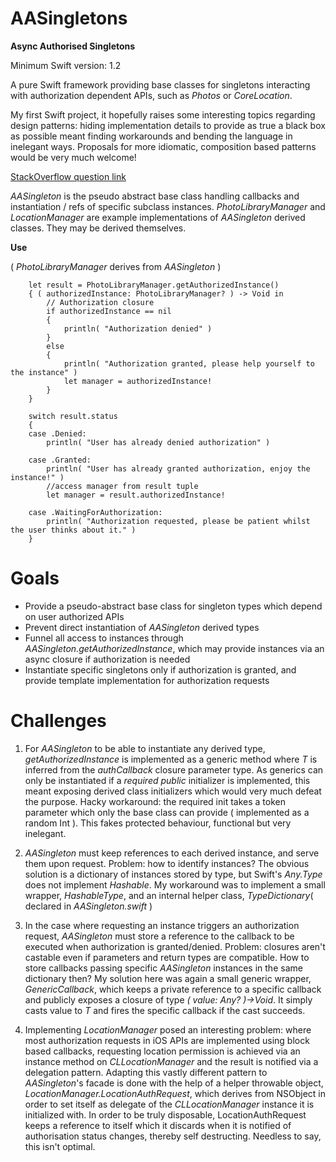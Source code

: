 # AASingletons
**Async Authorised Singletons**

Minimum Swift version: 1.2

A pure Swift framework providing base classes for singletons interacting with authorization dependent APIs, such as *Photos* or *CoreLocation*. 

My first Swift project, it hopefully raises some interesting topics regarding design patterns: hiding implementation details to provide as true a black box as possible meant finding workarounds and bending the language in inelegant ways. Proposals for more idiomatic, composition based patterns would be very much welcome! 

[StackOverflow question link](http://stackoverflow.com/questions/29576017/swift-design-patterns-looking-for-more-idiomatic-alternatives-to-my-authorised)

*AASingleton* is the pseudo abstract base class handling callbacks and instantiation / refs of specific subclass instances.
*PhotoLibraryManager* and *LocationManager* are example implementations of *AASingleton* derived classes. They may be derived themselves.

**Use**

( *PhotoLibraryManager* derives from *AASingleton* )

        let result = PhotoLibraryManager.getAuthorizedInstance()
        { ( authorizedInstance: PhotoLibraryManager? ) -> Void in
            // Authorization closure
            if authorizedInstance == nil
            {
                println( "Authorization denied" )
            }
            else
            {
                println( "Authorization granted, please help yourself to the instance" )
                let manager = authorizedInstance!
            }
        }
        
        switch result.status
        {
        case .Denied:
            println( "User has already denied authorization" )
            
        case .Granted:
            println( "User has already granted authorization, enjoy the instance!" )
            //access manager from result tuple
            let manager = result.authorizedInstance!
            
        case .WaitingForAuthorization:
            println( "Authorization requested, please be patient whilst the user thinks about it." )
        }

# Goals

* Provide a pseudo-abstract base class for singleton types which depend on user authorized APIs
* Prevent direct instantiation of *AASingleton* derived types
* Funnel all access to instances through *AASingleton.getAuthorizedInstance*, which may provide instances via an async closure if authorization is needed
* Instantiate specific singletons only if authorization is granted, and provide template implementation for authorization requests

# Challenges

1. For *AASingleton* to be able to instantiate any derived type, *getAuthorizedInstance* is implemented as a generic method where *T* is inferred from the *authCallback* closure parameter type. As generics can only be instantiated if a *required public* initializer is implemented, this meant exposing derived class initializers which would very much defeat the purpose. Hacky workaround: the required init takes a token parameter which only the base class can provide ( implemented as a random Int ). This fakes protected behaviour, functional but very inelegant.

2. *AASingleton* must keep references to each derived instance, and serve them upon request. Problem: how to identify instances? The obvious solution is a dictionary of instances stored by type, but Swift's *Any.Type* does not implement *Hashable*. My workaround was to implement a small wrapper, *HashableType*, and an internal helper class, *TypeDictionary*( declared in *AASingleton.swift* )

3. In the case where requesting an instance triggers an authorization request, *AASingleton* must store a reference to the callback to be executed when authorization is granted/denied. Problem: closures aren't castable even if parameters and return types are compatible. How to store callbacks passing specific *AASingleton* instances in the same dictionary then? My solution here was again a small generic wrapper, *GenericCallback*, which keeps a private reference to a specific callback and publicly exposes a closure of type *( value: Any? )->Void*. It simply casts value to *T* and fires the specific callback if the cast succeeds.

4. Implementing *LocationManager* posed an interesting problem: where most authorization requests in iOS APIs are implemented using block based callbacks, requesting location permission is achieved via an instance method on *CLLocationManager* and the result is notified via a delegation pattern. Adapting this vastly different pattern to *AASingleton*'s facade is done with the help of a helper throwable object, *LocationManager.LocationAuthRequest*, which derives from NSObject in order to set itself as delegate of the *CLLocationManager* instance it is initialized with. In order to be truly disposable, LocationAuthRequest keeps a reference to itself which it discards when it is notified of authorisation status changes, thereby self destructing. Needless to say, this isn't optimal.

